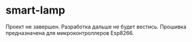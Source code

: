 # smart-lamp

Проект не завершен. Разработка дальше не будет вестись. 
Прошивка предназначена для микроконтроллеров Esp8266.
